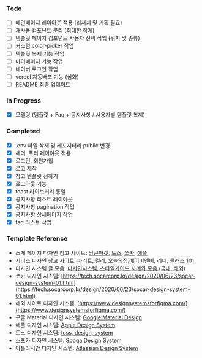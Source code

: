 ### Todo

- [ ] 메인페이지 레이아웃 적용 (리서치 및 기획 필요)
- [ ] 재사용 컴포넌트 분리 (최대한 작게)
- [ ] 템플릿 페이지 컴포넌트 사용자 선택 작업 (위치 및 종류)
- [ ] 커스텀 color-picker 작업
- [ ] 템플릿 복제 기능 작업
- [ ] 마이페이지 기능 작업
- [ ] 네이버 로그인 작업
- [ ] vercel 자동배포 기능 (심화)
- [ ] README 최종 업데이트

### In Progress

- [x] 모델링 (템플릿 + Faq + 공지사항 / 사용자별 템플릿 복제)

### Completed

- [x] .env 파일 삭제 및 레포지터리 public 변경
- [x] 헤더, 푸터 레이아웃 적용
- [x] 로그인, 회원가입
- [x] 로고 제작
- [x] 참고 템플릿 정하기
- [x] 로그아웃 기능
- [x] toast 라이브러리 통일
- [x] 공지사항 리스트 레이아웃
- [x] 공지사항 pagination 작업
- [x] 공지사항 상세페이지 작업
- [x] faq 리스트 작업

### Template Reference

- 소개 페이지 다자인 참고 사이트: [당근마켓](https://team.daangn.com/), [토스](https://toss.im/), [쏘카](https://www.socar.kr/), [애플](https://www.apple.com/kr/)
- 서비스 디자인 참고 사이트: [마리트](https://www.myrealtrip.com/), [컬리](https://www.kurly.com/), [오늘의집](https://ohou.se/),[에어비앤비](https://www.airbnb.co.kr/), [리디](https://ridibooks.com/), [클래스 101](https://class101.net/)
- 디자인 시스템 글 모음: [디자인시스템, 스타일가이드 사례와 모음 (국내, 해외)](https://spacebar310.tistory.com/86)
- 쏘카 디자인 시스템: [https://tech.socarcorp.kr/design/2020/06/23/socar-design-system-01.html](https://tech.socarcorp.kr/design/2020/06/23/socar-design-system-01.html)
- 해외 사이트 디자인 시스템: [https://www.designsystemsforfigma.com/](https://www.designsystemsforfigma.com/)
- 구글 Material 디자인 시스템: [Google Material Design](https://material.io/design)
- 애플 디자인 시스템: [Apple Design System](https://developer.apple.com/design/human-interface-guidelines/guidelines/overview/)
- 토스 디자인 시스템: [toss, design, system](https://www.notion.so/toss-design-system-959822692bec4f879450e361c623cf2a)
- 스포카 디자인 시스템: [Spoqa Design System](https://bi.spoqa.com/)
- 아틀라시안 디자인 시스템: [Atlassian Design System](https://atlassian.design/)
